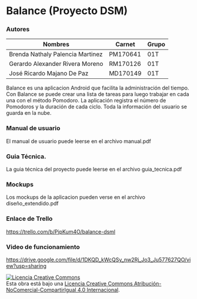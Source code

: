 # Balance (Proyecto DSM)



### Autores

| Nombres                          | Carnet   | Grupo |
| -------------------------------- | -------- | ----- |
| Brenda Nathaly Palencia Martinez | PM170641 | 01T   | 
| Gerardo Alexander Rivera Moreno  | RM170126 | 01T   |
| José Ricardo Majano De Paz       | MD170149 | 01T   |

Balance es una aplicacion Android que facilita la administración del tiempo. Con Balance se puede crear una lista de tareas para luego trabajar en cada una con el método Pomodoro. La aplicación registra el número de Pomodoros y la duración de cada ciclo. Toda la información del usuario se guarda en la nube. 

### Manual de usuario
El manual de usuario puede leerse en el archivo manual.pdf

### Guia Técnica.
La guia técnica del proyecto puede leerse en el archivo guia_tecnica.pdf

### Mockups
Los mockups de la aplicacion pueden verse en el archivo diseño_extendido.pdf

### Enlace de Trello
https://trello.com/b/PjpKum4O/balance-dsml

### Video de funcionamiento
https://drive.google.com/file/d/1DKQD_kWcQSy_nw2Rj_Jo3_Ju577627QO/view?usp=sharing


<a rel="license" href="http://creativecommons.org/licenses/by-nc-sa/4.0/"><img alt="Licencia Creative Commons" style="border-width:0" src="https://i.creativecommons.org/l/by-nc-sa/4.0/88x31.png" /></a><br />Esta obra está bajo una <a rel="license" href="http://creativecommons.org/licenses/by-nc-sa/4.0/">Licencia Creative Commons Atribución-NoComercial-CompartirIgual 4.0 Internacional</a>.
